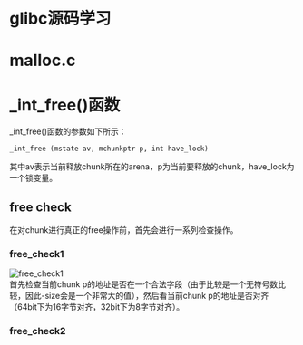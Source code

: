 # glibc源码学习 #
# malloc.c #
# \_int\_free()函数 #
\_int\_free()函数的参数如下所示：

	_int_free (mstate av, mchunkptr p, int have_lock)
其中av表示当前释放chunk所在的arena，p为当前要释放的chunk，have\_lock为一个锁变量。
## free check ##
在对chunk进行真正的free操作前，首先会进行一系列检查操作。
### free\_check1 ###
![free_check1](https://raw.githubusercontent.com/fade-vivida/libc-linux-source-code-study/master/libc_study/picture/free_check1.PNG)  
首先检查当前chunk p的地址是否在一个合法字段（由于比较是一个无符号数比较，因此-size会是一个非常大的值），然后看当前chunk p的地址是否对齐（64bit下为16字节对齐，32bit下为8字节对齐）。
### free\_check2 ###
